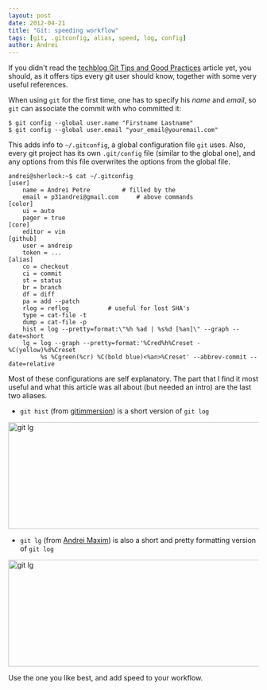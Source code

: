 ```yaml
---
layout: post
date: 2012-04-21
title: "Git: speeding workflow"
tags: [git, .gitconfig, alias, speed, log, config]
author: Andrei
---
```


If you didn't read the [techblog Git Tips and Good Practices][1] article yet, you should, as it offers tips every git user should know, together with some very useful references.

When using `git` for the first time, one has to specify his *name* and *email*, so `git` can associate the commit with who committed it:

    $ git config --global user.name "Firstname Lastname"
    $ git config --global user.email "your_email@youremail.com"

This adds info to `~/.gitconfig`, a global configuration file `git` uses. Also, every git project has its own `.git/config` file (similar to the global one), and any options from this file overwrites the options from the global file.

    andrei@sherlock:~$ cat ~/.gitconfig
    [user]
        name = Andrei Petre			# filled by the
        email = p31andrei@gmail.com		# above commands
    [color]
        ui = auto
        pager = true
    [core]
        editor = vim
    [github]
        user = andreip
        token = ...
    [alias]
        co = checkout
        ci = commit
        st = status
        br = branch
        df = diff
        pa = add --patch
        rlog = reflog			# useful for lost SHA's
        type = cat-file -t
        dump = cat-file -p
        hist = log --pretty=format:\"%h %ad | %s%d [%an]\" --graph --date=short
        lg = log --graph --pretty=format:'%Cred%h%Creset -%C(yellow)%d%Creset 
             %s %Cgreen(%cr) %C(bold blue)<%an>%Creset' --abbrev-commit --date=relative

Most of these configurations are self explanatory. The part that I find it most useful and what this article was all about (but needed an intro) are the last two aliases.

* `git hist` (from [gitimmersion][2]) is a short version of `git log`

<img style="float:center" src='./img/git-alias-hist.png' alt='git lg' width="620" height="215"/>

* `git lg` (from [Andrei Maxim][3]) is also a short and pretty formatting version of `git log`

<img style="float:center" src='./img/git-alias-lg.png' alt='git lg' width="620" height="215"/>

Use the one you like best, and add speed to your workflow.

[1]: http://techblog.rosedu.org/git-good-practices.html
[2]: http://gitimmersion.com/
[3]: https://github.com/xhr
